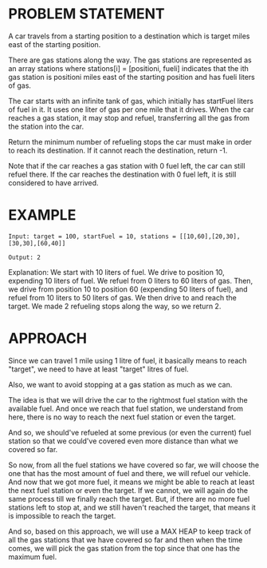 # PROBLEM STATEMENT

A car travels from a starting position to a destination which is target miles east of the starting position.

There are gas stations along the way. The gas stations are represented as an array stations where stations[i] = [positioni, fueli] indicates that the ith gas station is positioni miles east of the starting position and has fueli liters of gas.

The car starts with an infinite tank of gas, which initially has startFuel liters of fuel in it. It uses one liter of gas per one mile that it drives. When the car reaches a gas station, it may stop and refuel, transferring all the gas from the station into the car.

Return the minimum number of refueling stops the car must make in order to reach its destination. If it cannot reach the destination, return -1.

Note that if the car reaches a gas station with 0 fuel left, the car can still refuel there. If the car reaches the destination with 0 fuel left, it is still considered to have arrived.

# EXAMPLE

    Input: target = 100, startFuel = 10, stations = [[10,60],[20,30],[30,30],[60,40]]

    Output: 2

Explanation: We start with 10 liters of fuel.
We drive to position 10, expending 10 liters of fuel.  We refuel from 0 liters to 60 liters of gas.
Then, we drive from position 10 to position 60 (expending 50 liters of fuel),
and refuel from 10 liters to 50 liters of gas.  We then drive to and reach the target.
We made 2 refueling stops along the way, so we return 2.

# APPROACH

Since we can travel 1 mile using 1 litre of fuel, it basically means to reach "target", we need to have at least "target" litres of fuel.

Also, we want to avoid stopping at a gas station as much as we can.

The idea is that we will drive the car to the rightmost fuel station with the available fuel. And once we reach that fuel station, we understand from here, there is no way to reach the next fuel station or even the target.

And so, we should've refueled at some previous (or even the current) fuel station so that we could've covered even more distance than what we covered so far.

So now, from all the fuel stations we have covered so far, we will choose the one that has the most amount of fuel and there, we will refuel our vehicle. And now that we got more fuel, it means we might be able to reach at least the next fuel station or even the target. If we cannot, we will again do the same process till we finally reach the target. But, if there are no more fuel stations left to stop at, and we still haven't reached the target, that means it is impossible to reach the target.

And so, based on this approach, we will use a MAX HEAP to keep track of all the gas stations that we have covered so far and then when the time comes, we will pick the gas station from the top since that one has the maximum fuel.

